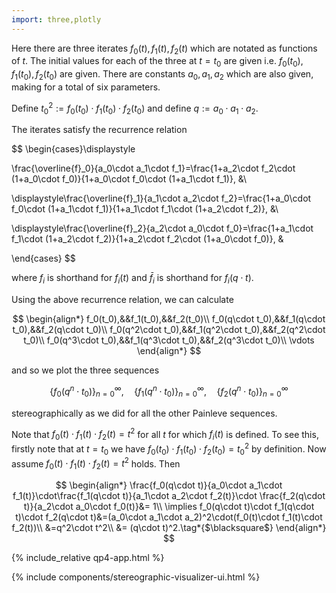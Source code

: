 ```yaml
---
import: three,plotly
---
```


Here there are three iterates $f_0(t),f_1(t),f_2(t)$ which are notated as functions of $t$. The initial values for each of the three at $t=t_0$ are given i.e. $f_0(t_0),f_1(t_0),f_2(t_0)$ are given. There are constants $a_0,a_1,a_2$ which are also given, making for a total of six parameters. 

Define $t_0^2:=f_0(t_0)\cdot f_1(t_0)\cdot f_2(t_0)$ and define $q:=a_0\cdot a_1\cdot a_2$. 

The iterates satisfy the recurrence relation

$$
\begin{cases}\displaystyle

\frac{\overline{f}_0}{a_0\cdot a_1\cdot f_1}=\frac{1+a_2\cdot f_2\cdot (1+a_0\cdot f_0)}{1+a_0\cdot f_0\cdot (1+a_1\cdot f_1)}, &\\

\displaystyle\frac{\overline{f}_1}{a_1\cdot a_2\cdot f_2}=\frac{1+a_0\cdot f_0\cdot (1+a_1\cdot f_1)}{1+a_1\cdot f_1\cdot (1+a_2\cdot f_2)}, &\\

\displaystyle\frac{\overline{f}_2}{a_2\cdot a_0\cdot f_0}=\frac{1+a_1\cdot f_1\cdot (1+a_2\cdot f_2)}{1+a_2\cdot f_2\cdot (1+a_0\cdot f_0)}, &

\end{cases}
$$

where $f_i$ is shorthand for $f_i(t)$ and $\bar f_i$ is shorthand for $f_i(q\cdot t)$.

Using the above recurrence relation, we can calculate

$$
\begin{align*}
f_0(t_0),&&f_1(t_0),&&f_2(t_0)\\
f_0(q\cdot t_0),&&f_1(q\cdot t_0),&&f_2(q\cdot t_0)\\
f_0(q^2\cdot t_0),&&f_1(q^2\cdot t_0),&&f_2(q^2\cdot t_0)\\
f_0(q^3\cdot t_0),&&f_1(q^3\cdot t_0),&&f_2(q^3\cdot t_0)\\
\vdots
\end{align*}
$$

and so we plot the three sequences 

$$
\{ f_0(q^n\cdot t_0) \}_{n=0}^\infty,\quad\{ f_1(q^n\cdot t_0) \}_{n=0}^\infty,\quad \{ f_2(q^n\cdot t_0) \}_{n=0}^\infty
$$

stereographically as we did for all the other Painleve sequences.


Note that $f_0(t)\cdot f_1(t)\cdot f_2(t)=t^2$ for all $t$ for which $f_i(t)$ is defined. To see this, firstly note that at $t=t_0$ we have $f_0(t_0)\cdot f_1(t_0)\cdot f_2(t_0)=t_0^2$ by definition. Now assume $f_0(t)\cdot f_1(t)\cdot f_2(t)=t^2$ holds. Then

$$
\begin{align*}
\frac{f_0(q\cdot t)}{a_0\cdot a_1\cdot f_1(t)}\cdot\frac{f_1(q\cdot t)}{a_1\cdot a_2\cdot f_2(t)}\cdot \frac{f_2(q\cdot t)}{a_2\cdot a_0\cdot f_0(t)}&= 1\\
\implies f_0(q\cdot t)\cdot f_1(q\cdot t)\cdot f_2(q\cdot t)&=(a_0\cdot a_1\cdot a_2)^2\cdot(f_0(t)\cdot f_1(t)\cdot f_2(t))\\
&=q^2\cdot t^2\\
&= (q\cdot t)^2.\tag*{$\blacksquare$}
\end{align*}
$$

{% include_relative qp4-app.html %}

{% include components/stereographic-visualizer-ui.html %}